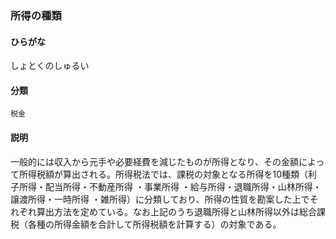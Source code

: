 <div style="display:none;">

## [あ行](securities-terms?id=あ行)
## [か行](securities-terms?id=か行)
## [さ行](securities-terms?id=さ行)

</div>

### 所得の種類

#### ひらがな

しょとくのしゅるい

#### 分類

`税金`

#### 説明

一般的には収入から元手や必要経費を減じたものが所得となり、その金額によって所得税額が算出される。所得税法では、課税の対象となる所得を10種類（利子所得・配当所得・不動産所得 ・事業所得 ・給与所得・退職所得・山林所得・譲渡所得・一時所得 ・雑所得）に分類しており、所得の性質を勘案した上でそれぞれ算出方法を定めている。なお上記のうち退職所得と山林所得以外は総合課税（各種の所得金額を合計して所得税額を計算する）の対象である。

<div style="display:none;">

## [た行](securities-terms?id=た行)
## [な行](securities-terms?id=な行)
## [は行](securities-terms?id=は行)
## [ま行](securities-terms?id=ま行)
## [や行](securities-terms?id=や行)
## [ら行](securities-terms?id=ら行)
## [わ行](securities-terms?id=わ行)
## [英数字・記号](securities-terms?id=英数字・記号)

</div>

